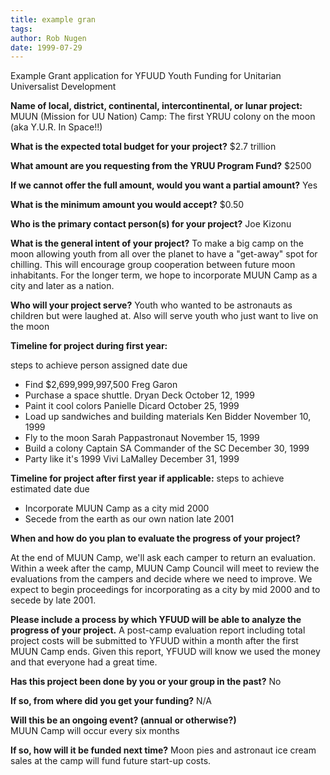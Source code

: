```yaml
---
title: example gran
tags: 
author: Rob Nugen
date: 1999-07-29
---
```


Example Grant application for
YFUUD
Youth Funding for Unitarian Universalist Development

<b>Name of local, district, continental, intercontinental, or lunar project:</b>
MUUN (Mission for UU Nation) Camp: The first YRUU colony on the moon  
(aka Y.U.R. In Space!!)

<b>What is the expected total budget for your project?</b> $2.7 trillion

<b>What amount are you requesting from the YRUU Program Fund?</b> $2500

<b>If we cannot offer the full amount, would you want a partial amount?</b> Yes

<b>What is the minimum amount you would accept?</b> $0.50

<b>Who is the primary contact person(s) for your project?</b> Joe Kizonu

<b>What is the general intent of your project?</b> To make a big
camp on the moon allowing youth from all over the planet to have
a "get-away" spot for chilling. This will encourage group
cooperation between future moon inhabitants. For the longer term,
we hope to incorporate MUUN Camp as a city and later as a nation.

<b>Who will your project serve?</b>  Youth who wanted to be
astronauts as children but were laughed at.  Also will serve
youth who just want to live on the moon

<b>Timeline for project during first year:</b>

  steps to achieve		person assigned		date due
* Find $2,699,999,997,500	Freg Garon
* Purchase a space shuttle.	Dryan Deck		October 12, 1999
* Paint it cool colors		Panielle Dicard		October 25, 1999
* Load up sandwiches and 
  building materials		Ken Bidder		November 10, 1999
* Fly to the moon		Sarah Pappastronaut	November 15, 1999
* Build a colony		Captain SA Commander of the SC	December 30, 1999
* Party like it's 1999		Vivi LaMalley		December 31, 1999

<b>Timeline for project after first year if applicable:</b>
  steps to achieve					estimated date due
* Incorporate MUUN Camp as a city			mid 2000
* Secede from the earth as our own nation		late 2001

<b>When and how do you plan to evaluate the progress of your project?</b>

At the end of MUUN Camp, we'll ask each camper to return an evaluation.  
Within a week after the camp, MUUN Camp Council will meet to review the 
evaluations from the campers and decide where we need to improve.   We expect 
to begin proceedings for incorporating as a city by mid 2000 and to secede by 
late 2001.

<b>Please include a process by which YFUUD will be able to analyze the progress 
of your project.</b>
A post-camp evaluation report including total project costs will be submitted to 
YFUUD within a month after the first MUUN Camp ends.
Given this report, 
YFUUD will know we used the money and that everyone had a great time.

<b>Has this project been done by you or your group in the past?</b> No

<b>If so, from where did you get your funding?</b> N/A

<b>Will this be an ongoing event? (annual or otherwise?)</b>  
MUUN Camp will occur every six months

<b>If so, how will it be funded next time?</b>
Moon pies and astronaut ice cream sales at the camp will fund future start-up costs.
